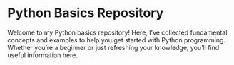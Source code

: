 # Python Basics Repository
Welcome to my Python basics repository! Here, I’ve collected fundamental concepts and examples to help you get started with Python programming. Whether you’re a beginner or just refreshing your knowledge, you’ll find useful information here.
